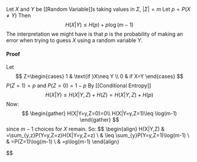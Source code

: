 Let $X$ and $Y$ be [[Random Variable]]s taking values in $\Sigma$, $\lvert \Sigma \rvert=m$
Let $p=P(X\neq Y)$
Then
$$
H(X|Y)\leq H(p)+p\log(m-1)
$$
The interpretation we might have is that $p$ is the probability of making an error
when trying to guess $X$ using a random variable $Y$. 
#### Proof
Let 
$$
Z=\begin{cases}
1 & \text{if }X\neq Y \\
0 & if X=Y 
\end{cases}
$$
$P(Z=1)=p$ and $P(Z=0)=1-p$
By [[Conditional Entropy]]
$$
H(X|Y)\leq H(X|Y,Z)+H(Z)=H(X|Y,Z)+H(p)
$$
Now:
$$
\begin{gather}
H(X|Y=y,Z=0)=0\\
H(X|Y=y,Z=1)\leq \log(m-1)
\end{gather}
$$
since $m-1$ choices for $X$ remain.
So:
$$
\begin{align}
H(X|Y,Z) & =\sum_{y,z}P(Y=y,Z=z)H(X|Y=y,Z=z) \\
 & \leq \sum_{y}P(Y=y,Z=1)\log(m-1) \\
 & =P(Z=1)\log(m-1) \\
 & =p\log(m-1)
\end{align}

$$
